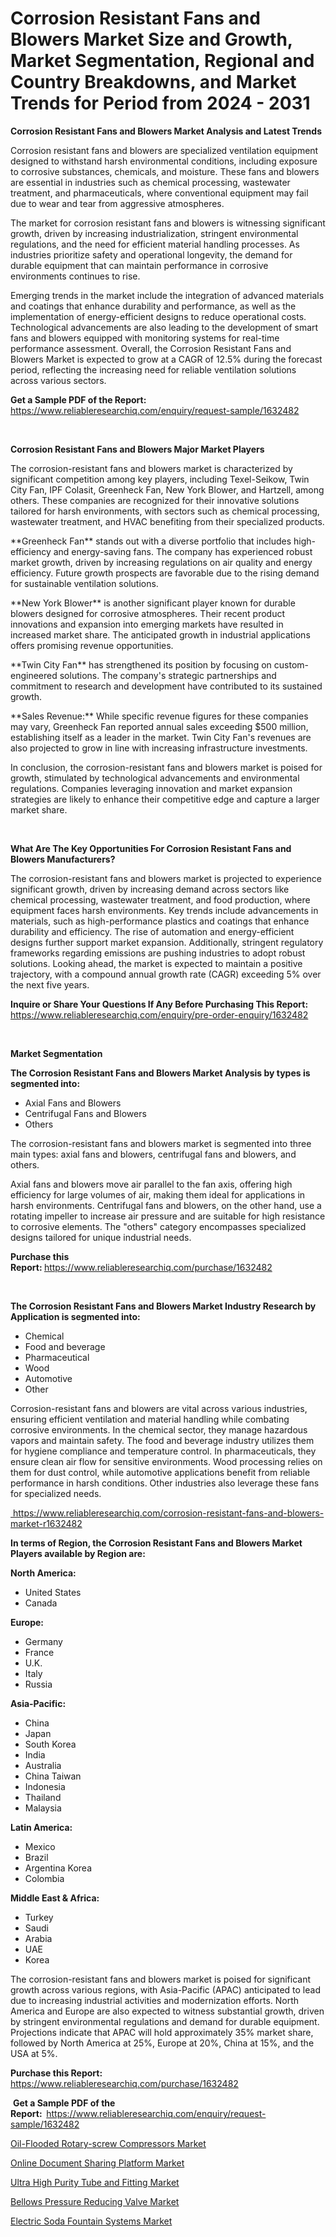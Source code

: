 <p><h1>Corrosion Resistant Fans and Blowers Market Size and Growth, Market Segmentation, Regional and Country Breakdowns, and Market Trends for Period from 2024 -  2031</h1></p><p><strong>Corrosion Resistant Fans and Blowers Market Analysis and Latest Trends</strong></p>
<p><p>Corrosion resistant fans and blowers are specialized ventilation equipment designed to withstand harsh environmental conditions, including exposure to corrosive substances, chemicals, and moisture. These fans and blowers are essential in industries such as chemical processing, wastewater treatment, and pharmaceuticals, where conventional equipment may fail due to wear and tear from aggressive atmospheres. </p><p>The market for corrosion resistant fans and blowers is witnessing significant growth, driven by increasing industrialization, stringent environmental regulations, and the need for efficient material handling processes. As industries prioritize safety and operational longevity, the demand for durable equipment that can maintain performance in corrosive environments continues to rise. </p><p>Emerging trends in the market include the integration of advanced materials and coatings that enhance durability and performance, as well as the implementation of energy-efficient designs to reduce operational costs. Technological advancements are also leading to the development of smart fans and blowers equipped with monitoring systems for real-time performance assessment. Overall, the Corrosion Resistant Fans and Blowers Market is expected to grow at a CAGR of 12.5% during the forecast period, reflecting the increasing need for reliable ventilation solutions across various sectors.</p></p>
<p><strong>Get a Sample PDF of the Report:&nbsp;</strong> <a href="https://www.reliableresearchiq.com/enquiry/request-sample/1632482?utm_campaign=1144&utm_medium=2&utm_source=Github&utm_content=ia&utm_term=27102024&utm_id=corrosion-resistant-fans-and-blowers">https://www.reliableresearchiq.com/enquiry/request-sample/1632482</a></p>
<p>&nbsp;</p>
<p><strong>Corrosion Resistant Fans and Blowers Major Market Players</strong></p>
<p><p>The corrosion-resistant fans and blowers market is characterized by significant competition among key players, including Texel-Seikow, Twin City Fan, IPF Colasit, Greenheck Fan, New York Blower, and Hartzell, among others. These companies are recognized for their innovative solutions tailored for harsh environments, with sectors such as chemical processing, wastewater treatment, and HVAC benefiting from their specialized products.</p><p>**Greenheck Fan** stands out with a diverse portfolio that includes high-efficiency and energy-saving fans. The company has experienced robust market growth, driven by increasing regulations on air quality and energy efficiency. Future growth prospects are favorable due to the rising demand for sustainable ventilation solutions.</p><p>**New York Blower** is another significant player known for durable blowers designed for corrosive atmospheres. Their recent product innovations and expansion into emerging markets have resulted in increased market share. The anticipated growth in industrial applications offers promising revenue opportunities.</p><p>**Twin City Fan** has strengthened its position by focusing on custom-engineered solutions. The company's strategic partnerships and commitment to research and development have contributed to its sustained growth. </p><p>**Sales Revenue:** While specific revenue figures for these companies may vary, Greenheck Fan reported annual sales exceeding $500 million, establishing itself as a leader in the market. Twin City Fan's revenues are also projected to grow in line with increasing infrastructure investments.</p><p>In conclusion, the corrosion-resistant fans and blowers market is poised for growth, stimulated by technological advancements and environmental regulations. Companies leveraging innovation and market expansion strategies are likely to enhance their competitive edge and capture a larger market share.</p></p>
<p>&nbsp;</p>
<p><strong>What Are The Key Opportunities For Corrosion Resistant Fans and Blowers Manufacturers?</strong></p>
<p><p>The corrosion-resistant fans and blowers market is projected to experience significant growth, driven by increasing demand across sectors like chemical processing, wastewater treatment, and food production, where equipment faces harsh environments. Key trends include advancements in materials, such as high-performance plastics and coatings that enhance durability and efficiency. The rise of automation and energy-efficient designs further support market expansion. Additionally, stringent regulatory frameworks regarding emissions are pushing industries to adopt robust solutions. Looking ahead, the market is expected to maintain a positive trajectory, with a compound annual growth rate (CAGR) exceeding 5% over the next five years.</p></p>
<p><strong>Inquire or Share Your Questions If Any Before Purchasing This Report:</strong> <a href="https://www.reliableresearchiq.com/enquiry/pre-order-enquiry/1632482?utm_campaign=1144&utm_medium=2&utm_source=Github&utm_content=ia&utm_term=27102024&utm_id=corrosion-resistant-fans-and-blowers">https://www.reliableresearchiq.com/enquiry/pre-order-enquiry/1632482</a></p>
<p>&nbsp;</p>
<p><strong>Market Segmentation</strong></p>
<p><strong>The Corrosion Resistant Fans and Blowers Market Analysis by types is segmented into:</strong></p>
<p><ul><li>Axial Fans and Blowers</li><li>Centrifugal Fans and Blowers</li><li>Others</li></ul></p>
<p><p>The corrosion-resistant fans and blowers market is segmented into three main types: axial fans and blowers, centrifugal fans and blowers, and others. </p><p>Axial fans and blowers move air parallel to the fan axis, offering high efficiency for large volumes of air, making them ideal for applications in harsh environments. Centrifugal fans and blowers, on the other hand, use a rotating impeller to increase air pressure and are suitable for high resistance to corrosive elements. The "others" category encompasses specialized designs tailored for unique industrial needs.</p></p>
<p><strong>Purchase this Report:&nbsp;</strong><a href="https://www.reliableresearchiq.com/purchase/1632482?utm_campaign=1144&utm_medium=2&utm_source=Github&utm_content=ia&utm_term=27102024&utm_id=corrosion-resistant-fans-and-blowers">https://www.reliableresearchiq.com/purchase/1632482</a></p>
<p>&nbsp;</p>
<p><strong>The Corrosion Resistant Fans and Blowers Market Industry Research by Application is segmented into:</strong></p>
<p><ul><li>Chemical</li><li>Food and beverage</li><li>Pharmaceutical</li><li>Wood</li><li>Automotive</li><li>Other</li></ul></p>
<p><p>Corrosion-resistant fans and blowers are vital across various industries, ensuring efficient ventilation and material handling while combating corrosive environments. In the chemical sector, they manage hazardous vapors and maintain safety. The food and beverage industry utilizes them for hygiene compliance and temperature control. In pharmaceuticals, they ensure clean air flow for sensitive environments. Wood processing relies on them for dust control, while automotive applications benefit from reliable performance in harsh conditions. Other industries also leverage these fans for specialized needs.</p></p>
<p><a href="https://www.reliableresearchiq.com/corrosion-resistant-fans-and-blowers-market-r1632482?utm_campaign=1144&utm_medium=2&utm_source=Github&utm_content=ia&utm_term=27102024&utm_id=corrosion-resistant-fans-and-blowers">&nbsp;https://www.reliableresearchiq.com/corrosion-resistant-fans-and-blowers-market-r1632482</a></p>
<p><strong>In terms of Region, the Corrosion Resistant Fans and Blowers Market Players available by Region are:</strong></p>
<p>
    <p> <strong> North America: </strong>
        <ul>
            <li>United States</li>
            <li>Canada</li>
        </ul>
        </p> 
    <p> <strong> Europe: </strong>
        <ul>
            <li>Germany</li>
            <li>France</li>
            <li>U.K.</li>
            <li>Italy</li>
            <li>Russia</li>
        </ul>
        </p> 
    <p> <strong> Asia-Pacific: </strong>
        <ul>
            <li>China</li>
            <li>Japan</li>
            <li>South Korea</li>
            <li>India</li>
            <li>Australia</li>
            <li>China Taiwan</li>
            <li>Indonesia</li>
            <li>Thailand</li>
            <li>Malaysia</li>
        </ul>
        </p> 
    <p> <strong> Latin America: </strong>
        <ul>
            <li>Mexico</li>
            <li>Brazil</li>
            <li>Argentina Korea</li>
            <li>Colombia</li>
        </ul>
        </p> 
    <p> <strong> Middle East & Africa: </strong>
        <ul>
            <li>Turkey</li>
            <li>Saudi</li>
            <li>Arabia</li>
            <li>UAE</li>
            <li>Korea</li>
        </ul>
    </p>
    </p>
<p><p>The corrosion-resistant fans and blowers market is poised for significant growth across various regions, with Asia-Pacific (APAC) anticipated to lead due to increasing industrial activities and modernization efforts. North America and Europe are also expected to witness substantial growth, driven by stringent environmental regulations and demand for durable equipment. Projections indicate that APAC will hold approximately 35% market share, followed by North America at 25%, Europe at 20%, China at 15%, and the USA at 5%.</p></p>
<p><strong>Purchase this Report: </strong><a href="https://www.reliableresearchiq.com/purchase/1632482?utm_campaign=1144&utm_medium=2&utm_source=Github&utm_content=ia&utm_term=27102024&utm_id=corrosion-resistant-fans-and-blowers">https://www.reliableresearchiq.com/purchase/1632482</a></p>
<p>&nbsp;<strong>Get a Sample PDF of the Report:&nbsp;&nbsp;</strong><a href="https://www.reliableresearchiq.com/enquiry/request-sample/1632482?utm_campaign=1144&utm_medium=2&utm_source=Github&utm_content=ia&utm_term=27102024&utm_id=corrosion-resistant-fans-and-blowers">https://www.reliableresearchiq.com/enquiry/request-sample/1632482</a></p>
<p><strong></strong></p>
<p><p><a href="https://github.com/sharitatri97/Market-Research-Report-List-1/blob/main/oil-flooded-rotary-screw-compressors-market.md?utm_campaign=1144&utm_medium=2&utm_source=Github&utm_content=ia&utm_term=27102024&utm_id=corrosion-resistant-fans-and-blowers">Oil-Flooded Rotary-screw Compressors Market</a></p><p><a href="https://www.linkedin.com/pulse/online-document-sharing-platform-market-global-regional-analysis-akenf?utm_campaign=1144&utm_medium=2&utm_source=Github&utm_content=ia&utm_term=27102024&utm_id=corrosion-resistant-fans-and-blowers">Online Document Sharing Platform Market</a></p><p><a href="https://www.linkedin.com/pulse/ultra-high-purity-tube-fitting-market-forecast-global-trends-mbqde?utm_campaign=1144&utm_medium=2&utm_source=Github&utm_content=ia&utm_term=27102024&utm_id=corrosion-resistant-fans-and-blowers">Ultra High Purity Tube and Fitting Market</a></p><p><a href="https://issuu.com/reportprime-2/docs/bellows-pressure-reducing-valve-market-size-2030.p?utm_campaign=1144&utm_medium=2&utm_source=Github&utm_content=ia&utm_term=27102024&utm_id=corrosion-resistant-fans-and-blowers">Bellows Pressure Reducing Valve Market</a></p><p><a href="https://github.com/kaceycoody4m/Market-Research-Report-List-1/blob/main/electric-soda-fountain-systems-market.md?utm_campaign=1144&utm_medium=2&utm_source=Github&utm_content=ia&utm_term=27102024&utm_id=corrosion-resistant-fans-and-blowers">Electric Soda Fountain Systems Market</a></p></p>